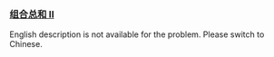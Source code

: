 ### [组合总和 II](https://leetcode.com/problems/4sjJUc)

<p>English description is not available for the problem. Please switch to Chinese.</p>
